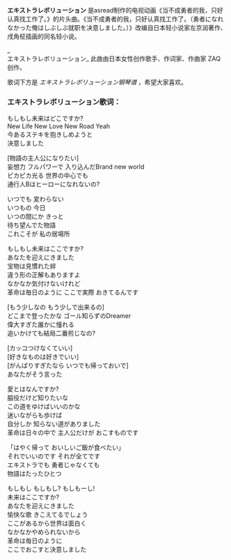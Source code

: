 

**エキストラレボリューション**
是asread制作的电视动画《当不成勇者的我，只好认真找工作了。》的片头曲。《当不成勇者的我，只好认真找工作了。（勇者になれなかった俺はしぶしぶ就职を决意しました。）》改编自日本轻小说家左京润著作、戌角柾插画的同名轻小说。

_  
エキストラレボリューション_ 此曲由日本女性创作歌手、作词家、作曲家 ZAQ创作。

  
歌词下方是 _エキストラレボリューション钢琴谱_ ，希望大家喜欢。

### エキストラレボリューション歌词：

もしもし未来はどこですか?  
New Life New Love New Road Yeah  
今あるステキを抱きしめようと  
決意しました

[物語の主人公になりたい]  
妄想力 フルパワーで 入り込んだBrand new world  
ピカピカ光る 世界の中心でも  
通行人Bはヒーローになれないの?

いつでも 変わらない  
いつもの 今日  
いつの間にか きっと  
待ち望んでた物語  
これこそが 私の居場所

もしもし未来はここですか?  
あなたを迎えにきました  
宝物は見慣れた絆  
違う形の正解もありますよ  
なかなか気付けないけれど  
革命は毎日のように ここで実際 おきてるんです

[もう少しなの もう少しで出来るの]  
どこまで登ったかな ゴール知らずのDreamer  
偉大すぎた誰かに憧れる  
追いかけても結局二番煎じなの?

[カッコつけなくていい]  
[好きなものは好きでいい]  
[がんばりすぎたなら いつでも帰っておいで]  
あなたがそう言った

愛とはなんですか?  
脇役だけど知りたいな  
この道をゆけばいいのかな  
迷いながらも歩けば  
自分しか 知らない道がありました  
革命は日々の中で 主人公だけが おこすものです

「はやく帰って おいしいご飯が食べたい」  
それでいいのです それが全てです  
エキストラでも 勇者じゃなくても  
物語はたったひとつ

もしもし もしもし? もしもーし!  
未来はここですか?  
あなたを迎えにきました  
愉快な歌 きこえてるでしょう  
ここがあるから世界は面白く  
なかなかやめられないから  
革命は毎日のように  
ここでおこすと決意しました


